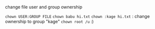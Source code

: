 change file user and group ownership

`chown USER:GROUP FILE`
`chown babu hi.txt`
`chown :kage hi.txt` : change ownership to group "kage"
`chown root /u`  :)